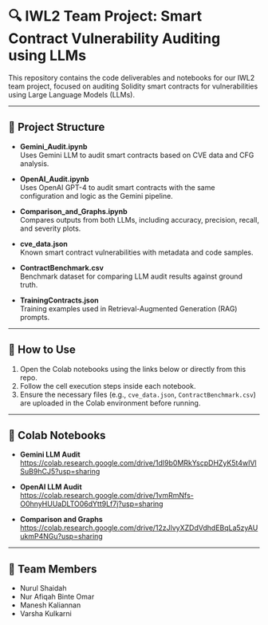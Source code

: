# 🔍 IWL2 Team Project: Smart Contract Vulnerability Auditing using LLMs

This repository contains the code deliverables and notebooks for our IWL2 team project, focused on auditing Solidity smart contracts for vulnerabilities using Large Language Models (LLMs).

---

## 📁 Project Structure

- **Gemini_Audit.ipynb**  
  Uses Gemini LLM to audit smart contracts based on CVE data and CFG analysis.

- **OpenAI_Audit.ipynb**  
  Uses OpenAI GPT-4 to audit smart contracts with the same configuration and logic as the Gemini pipeline.

- **Comparison_and_Graphs.ipynb**  
  Compares outputs from both LLMs, including accuracy, precision, recall, and severity plots.

- **cve_data.json**  
  Known smart contract vulnerabilities with metadata and code samples.

- **ContractBenchmark.csv**  
  Benchmark dataset for comparing LLM audit results against ground truth.

- **TrainingContracts.json**  
  Training examples used in Retrieval-Augmented Generation (RAG) prompts.

---

## 🚀 How to Use

1. Open the Colab notebooks using the links below or directly from this repo.
2. Follow the cell execution steps inside each notebook.
3. Ensure the necessary files (e.g., `cve_data.json`, `ContractBenchmark.csv`) are uploaded in the Colab environment before running.

---

## 🔗 Colab Notebooks

- **Gemini LLM Audit**  
  https://colab.research.google.com/drive/1dI9b0MRkYscpDHZyK5t4wIVlSuB9hCJ5?usp=sharing

- **OpenAI LLM Audit**  
  https://colab.research.google.com/drive/1vmRmNfs-O0hnyHUUaDLTO06dYtt9Lf7j?usp=sharing

- **Comparison and Graphs**  
  https://colab.research.google.com/drive/12zJlvyXZDdVdhdEBqLa5zyAUukmP4NGu?usp=sharing

---

## 👥 Team Members

- Nurul Shaidah  
- Nur Afiqah Binte Omar  
- Manesh Kaliannan  
- Varsha Kulkarni
